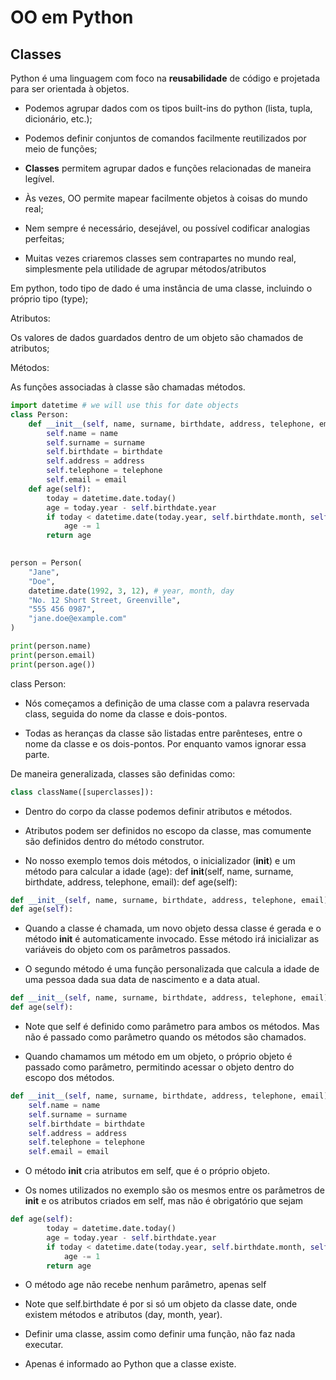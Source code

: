 # OO em Python

## Classes

Python é uma linguagem com foco na **reusabilidade** de código e projetada para ser orientada à objetos.

- Podemos agrupar dados com os tipos built-ins do python (lista, tupla, dicionário, etc.);

- Podemos definir conjuntos de comandos facilmente reutilizados por meio de funções;

- **Classes** permitem agrupar dados e funções relacionadas de maneira legível.

- Às vezes, OO permite mapear facilmente objetos à coisas do mundo real;

- Nem sempre é necessário, desejável, ou possível codificar analogias perfeitas;

- Muitas vezes criaremos classes sem contrapartes no mundo real, simplesmente pela utilidade de agrupar métodos/atributos


Em python, todo tipo de dado é uma instância de uma classe, incluindo o próprio tipo (type);

Atributos:

Os valores de dados guardados dentro de um objeto são chamados de atributos;

Métodos:

As funções associadas à classe são chamadas métodos.


```python
import datetime # we will use this for date objects
class Person:
    def __init__(self, name, surname, birthdate, address, telephone, email):
        self.name = name
        self.surname = surname
        self.birthdate = birthdate
        self.address = address
        self.telephone = telephone
        self.email = email
    def age(self):
        today = datetime.date.today()
        age = today.year - self.birthdate.year
        if today < datetime.date(today.year, self.birthdate.month, self.birthdate.day):
            age -= 1
        return age

        
person = Person(
    "Jane",
    "Doe",
    datetime.date(1992, 3, 12), # year, month, day
    "No. 12 Short Street, Greenville",
    "555 456 0987",
    "jane.doe@example.com"
)

print(person.name)
print(person.email)
print(person.age())

```

class Person:

- Nós começamos a definição de uma classe com a palavra reservada class, seguida do nome da classe e dois-pontos. 

- Todas as heranças da classe são listadas entre parênteses, entre o nome da classe e os dois-pontos. Por enquanto vamos ignorar essa parte.

De maneira generalizada, classes são definidas como:

```python
class className([superclasses]):
```

- Dentro do corpo da classe podemos definir atributos e métodos.

- Atributos podem ser definidos no escopo da classe, mas comumente são definidos dentro do método construtor.

- No nosso exemplo temos dois métodos, o inicializador (__init__) e um método para calcular a idade (age):
def __init__(self, name, surname, birthdate, address, telephone, email):
def age(self):
    
```python
def __init__(self, name, surname, birthdate, address, telephone, email):
def age(self):
```

- Quando a classe é chamada, um novo objeto dessa classe é gerada e o método __init__ é automaticamente invocado. Esse método irá inicializar as variáveis do objeto com os parâmetros passados.

- O segundo método é uma função personalizada que calcula a idade de uma pessoa dada sua data de nascimento e a data atual.

```python
def __init__(self, name, surname, birthdate, address, telephone, email):
def age(self):
```

- Note que self é definido como parâmetro para ambos os métodos. Mas não é passado como parâmetro quando os métodos são chamados.

- Quando chamamos um método em um objeto, o próprio objeto é passado como parâmetro, permitindo acessar o objeto dentro do escopo dos métodos.

```python
def __init__(self, name, surname, birthdate, address, telephone, email):
    self.name = name
    self.surname = surname
    self.birthdate = birthdate
    self.address = address
    self.telephone = telephone
    self.email = email
```

- O método __init__ cria atributos em self, que é o próprio objeto.

- Os nomes utilizados no exemplo são os mesmos entre os parâmetros de __init__ e os atributos criados em self, mas não é obrigatório que sejam

```python
def age(self):
        today = datetime.date.today()
        age = today.year - self.birthdate.year
        if today < datetime.date(today.year, self.birthdate.month, self.birthdate.day):
            age -= 1
        return age
```

- O método age não recebe nenhum parâmetro, apenas self

- Note que self.birthdate é por si só um objeto da classe date, onde existem métodos e atributos (day, month, year).

- Definir uma classe, assim como definir uma função, não faz nada executar.

- Apenas é informado ao Python que a classe existe.
